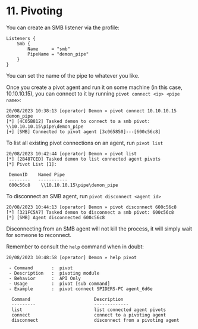 # 11. Pivoting

You can create an SMB listener via the profile:
```yaotl
Listeners {
    Smb {
        Name     = "smb"
        PipeName = "demon_pipe"
    }
}
```
You can set the name of the pipe to whatever you like.  

Once you create a pivot agent and run it on some machine (in this case, 10.10.10.15), you can connect to it by running `pivot connect <ip> <pipe name>`:  
```
20/08/2023 10:38:13 [operator] Demon » pivot connect 10.10.10.15 demon_pipe
[*] [4C05B812] Tasked demon to connect to a smb pivot: \\10.10.10.15\pipe\demon_pipe
[+] [SMB] Connected to pivot agent [3c065850]---[600c56c8]
```

To list all existing pivot connections on an agent, run `pivot list`
```
20/08/2023 10:42:44 [operator] Demon » pivot list 
[*] [2B487CED] Tasked demon to list connected agent pivots
[*] Pivot List [1]: 

 DemonID    Named Pipe
 --------   -----------
 600c56c8    \\10.10.10.15\pipe\demon_pipe
```

To disconnect an SMB agent, run `pivot disconnect <agent id>`
```
20/08/2023 10:44:13 [operator] Demon » pivot disconnect 600c56c8
[*] [321FC5A7] Tasked demon to disconnect a smb pivot: 600c56c8
[*] [SMB] Agent disconnected 600c56c8
```

Disconnecting from an SMB agent will not kill the process, it will simply wait for someone to reconnect.  

Remember to consult the `help` command when in doubt:
```
20/08/2023 10:48:58 [operator] Demon » help pivot

 - Command       :  pivot
 - Description   :  pivoting module
 - Behavior      :  API Only
 - Usage         :  pivot [sub command]
 - Example       :  pivot connect SPIDERS-PC agent_6d6e

  Command                        Description      
  ---------                      -------------     
  list                           list connected agent pivots
  connect                        connect to a pivoting agent
  disconnect                     disconnect from a pivoting agent
```

